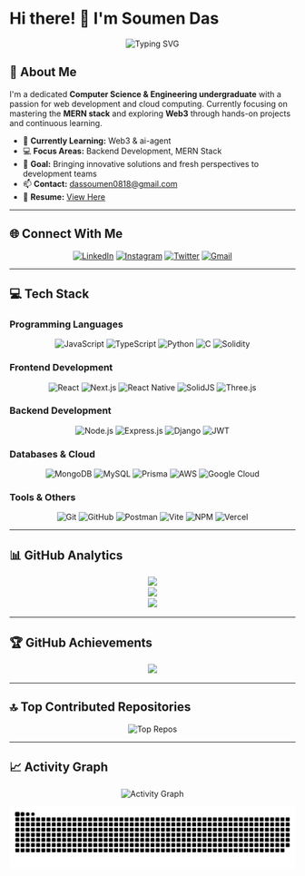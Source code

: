 # Hi there! 👋 I'm Soumen Das

<div align="center">
  <img src="https://readme-typing-svg.herokuapp.com?font=Fira+Code&pause=1000&color=2196F3&center=true&vCenter=true&width=435&lines=Full+Stack+Developer;Web3+Enthusiast;Cloud+Computing+Explorer;Always+Learning+New+Technologies" alt="Typing SVG" />
</div>

## 💫 About Me

I'm a dedicated **Computer Science & Engineering undergraduate** with a passion for web development and cloud computing. Currently focusing on mastering the **MERN stack** and exploring **Web3** through hands-on projects and continuous learning.

- 🌱 **Currently Learning:** Web3 & ai-agent
- 💻 **Focus Areas:** Backend Development, MERN Stack
- 🎯 **Goal:** Bringing innovative solutions and fresh perspectives to development teams
- 📫 **Contact:** dassoumen0818@gmail.com
- 📄 **Resume:** [View Here](https://www.canva.com/design/DAGltmrOziE/Rr0YbwtuyIU5CkbXfkZMNw/edit?utm_content=DAGltmrOziE&utm_campaign=designshare&utm_medium=link2&utm_source=sharebutton)

---

## 🌐 Connect With Me

<div align="center">
  
[![LinkedIn](https://img.shields.io/badge/LinkedIn-0077B5?style=for-the-badge&logo=linkedin&logoColor=white)](https://linkedin.com/in/soumen-das-76b867218)
[![Instagram](https://img.shields.io/badge/Instagram-E4405F?style=for-the-badge&logo=instagram&logoColor=white)](https://instagram.com/sou_men_8.18)
[![Twitter](https://img.shields.io/badge/Twitter-1DA1F2?style=for-the-badge&logo=twitter&logoColor=white)](https://x.com/soumendas334584)
[![Gmail](https://img.shields.io/badge/Gmail-D14836?style=for-the-badge&logo=gmail&logoColor=white)](mailto:dassoumen0818@gmail.com)

</div>

---

## 💻 Tech Stack

### Programming Languages
<div align="center">
  
![JavaScript](https://img.shields.io/badge/JavaScript-F7DF1E?style=for-the-badge&logo=javascript&logoColor=black)
![TypeScript](https://img.shields.io/badge/TypeScript-007ACC?style=for-the-badge&logo=typescript&logoColor=white)
![Python](https://img.shields.io/badge/Python-3776AB?style=for-the-badge&logo=python&logoColor=white)
![C](https://img.shields.io/badge/C-00599C?style=for-the-badge&logo=c&logoColor=white)
![Solidity](https://img.shields.io/badge/Solidity-363636?style=for-the-badge&logo=solidity&logoColor=white)

</div>

### Frontend Development
<div align="center">
  
![React](https://img.shields.io/badge/React-20232A?style=for-the-badge&logo=react&logoColor=61DAFB)
![Next.js](https://img.shields.io/badge/Next.js-000000?style=for-the-badge&logo=next.js&logoColor=white)
![React Native](https://img.shields.io/badge/React_Native-20232A?style=for-the-badge&logo=react&logoColor=61DAFB)
![SolidJS](https://img.shields.io/badge/SolidJS-2c4f7c?style=for-the-badge&logo=solid&logoColor=c8c9cb)
![Three.js](https://img.shields.io/badge/Three.js-000000?style=for-the-badge&logo=three.js&logoColor=white)

</div>

### Backend Development
<div align="center">
  
![Node.js](https://img.shields.io/badge/Node.js-339933?style=for-the-badge&logo=node.js&logoColor=white)
![Express.js](https://img.shields.io/badge/Express.js-000000?style=for-the-badge&logo=express&logoColor=white)
![Django](https://img.shields.io/badge/Django-092E20?style=for-the-badge&logo=django&logoColor=white)
![JWT](https://img.shields.io/badge/JWT-000000?style=for-the-badge&logo=JSON%20web%20tokens&logoColor=white)

</div>

### Databases & Cloud
<div align="center">
  
![MongoDB](https://img.shields.io/badge/MongoDB-4EA94B?style=for-the-badge&logo=mongodb&logoColor=white)
![MySQL](https://img.shields.io/badge/MySQL-005C84?style=for-the-badge&logo=mysql&logoColor=white)
![Prisma](https://img.shields.io/badge/Prisma-3982CE?style=for-the-badge&logo=Prisma&logoColor=white)
![AWS](https://img.shields.io/badge/AWS-232F3E?style=for-the-badge&logo=amazon-aws&logoColor=white)
![Google Cloud](https://img.shields.io/badge/Google_Cloud-4285F4?style=for-the-badge&logo=google-cloud&logoColor=white)

</div>

### Tools & Others
<div align="center">
  
![Git](https://img.shields.io/badge/Git-F05032?style=for-the-badge&logo=git&logoColor=white)
![GitHub](https://img.shields.io/badge/GitHub-100000?style=for-the-badge&logo=github&logoColor=white)
![Postman](https://img.shields.io/badge/Postman-FF6C37?style=for-the-badge&logo=postman&logoColor=white)
![Vite](https://img.shields.io/badge/Vite-646CFF?style=for-the-badge&logo=vite&logoColor=white)
![NPM](https://img.shields.io/badge/NPM-CB3837?style=for-the-badge&logo=npm&logoColor=white)
![Vercel](https://img.shields.io/badge/Vercel-000000?style=for-the-badge&logo=vercel&logoColor=white)

</div>

---

## 📊 GitHub Analytics

<div align="center">
  
![](https://github-readme-stats.vercel.app/api?username=soumen0818&theme=github_dark&hide_border=false&include_all_commits=false&count_private=true)<br/>
![](https://nirzak-streak-stats.vercel.app/?user=soumen0818&theme=github_dark&hide_border=false)<br/>
![](https://github-readme-stats.vercel.app/api/top-langs/?username=soumen0818&theme=github_dark&hide_border=false&include_all_commits=false&count_private=true&layout=compact)

</div>

---

## 🏆 GitHub Achievements

<div align="center">
  
![](https://github-profile-trophy.vercel.app/?username=soumen0818&theme=radical&no-frame=false&no-bg=true&margin-w=4)

</div>

---

## 🔝 Top Contributed Repositories

<div align="center">
  
![Top Repos](https://github-contributor-stats.vercel.app/api?username=soumen0818&limit=5&theme=tokyonight&combine_all_yearly_contributions=true)

</div>

---

## 📈 Activity Graph

<div align="center">
  
![Activity Graph](https://github-readme-activity-graph.vercel.app/graph?username=soumen0818&bg_color=1a1b27&color=38bdae&line=70a5fd&point=bf91f3&area=true&hide_border=true)

</div>


<div align="center">
  <img src="https://raw.githubusercontent.com/platane/snk/output/github-contribution-grid-snake-dark.svg" alt="Snake animation" />
</div>

